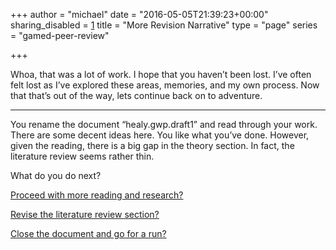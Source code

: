 +++
author = "michael"
date = "2016-05-05T21:39:23+00:00"
sharing_disabled = [1]
title = "More Revision Narrative"
type = "page"
series = "gamed-peer-review"

+++

Whoa, that was a lot of work. I hope that you haven&#8217;t been lost. I&#8217;ve often felt lost as I&#8217;ve explored these areas, memories, and my own process. Now that that&#8217;s out of the way, lets continue back on to adventure.

* * *

You rename the document &#8220;healy.gwp.draft1&#8221; and read through your work. There are some decent ideas here. You like what you&#8217;ve done. However, given the reading, there is a big gap in the theory section. In fact, the literature review seems rather thin.

What do you do next?

[Proceed with more reading and research?][1]

[Revise the literature review section?][2]

[Close the document and go for a run?][3]

 [1]: http://www.michaelhealy.info/2016/05/reading-and-research/
 [2]: http://www.michaelhealy.info/2016/05/revise-literature-review/
 [3]: http://www.michaelhealy.info/2016/05/run/
